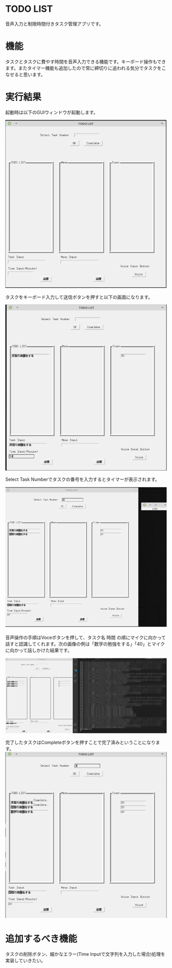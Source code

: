 # TODO LIST

音声入力と制限時間付きタスク管理アプリです。

# 機能

タスクとタスクに費やす時間を音声入力できる機能です。キーボード操作もできます。またタイマー機能も追加したので常に締切りに追われる気分でタスクをこなせると思います。

# 実行結果

起動時は以下のGUIウィンドウが起動します。

![StartUp](./img/startup.png)

タスクをキーボード入力して送信ボタンを押すと以下の画面になります。

![TaskInput](./img/taskinput.png)

Select Task Numberでタスクの番号を入力するとタイマーが表示されます。

![Timer](./img/timer.png)

音声操作の手順はVoceボタンを押して、タスク名 時間 の順にマイクに向かって話すと認識してくれます。次の画像の例は「数学の勉強をする」「40」とマイクに向かって話しかけた結果です。

![VoiceInput](./img/voiceinput.png)

完了したタスクはCompleteボタンを押すことで完了済みということになります。
![Complete](./img/complete.png)


# 追加するべき機能

タスクの削除ボタン、細かなエラー(Time Inputで文字列を入力した場合)処理を実装していきたい。
